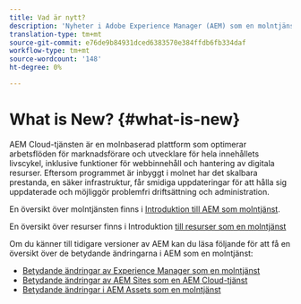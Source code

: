 ```yaml
---
title: Vad är nytt?
description: 'Nyheter i Adobe Experience Manager (AEM) som en molntjänst. '
translation-type: tm+mt
source-git-commit: e76de9b84931dced6383570e384ffdb6fb334daf
workflow-type: tm+mt
source-wordcount: '148'
ht-degree: 0%

---
```



# What is New? {#what-is-new}

<!-- For the pre-release of Adobe Experience Manager (AEM) as a Cloud Service everything is new. -->

AEM Cloud-tjänsten är en molnbaserad plattform som optimerar arbetsflöden för marknadsförare och utvecklare för hela innehållets livscykel, inklusive funktioner för webbinnehåll och hantering av digitala resurser. Eftersom programmet är inbyggt i molnet har det skalbara prestanda, en säker infrastruktur, får smidiga uppdateringar för att hålla sig uppdaterade och möjliggör problemfri driftsättning och administration.

En översikt över molntjänsten finns i [Introduktion till AEM som molntjänst](/help/overview/introduction.md).

<!-- Please link to introduction or what's new of Sites. -->

En översikt över resurser finns i Introduktion [till resurser som en molntjänst](/help/assets/overview.md)

Om du känner till tidigare versioner av AEM kan du läsa följande för att få en översikt över de betydande ändringarna i AEM som en molntjänst:

* [Betydande ändringar av Experience Manager som en molntjänst](/help/release-notes/aem-cloud-changes.md)
* [Betydande ändringar av AEM Sites som en AEM Cloud-tjänst](/help/sites-cloud/sites-cloud-changes.md)
* [Betydande ändringar i AEM Assets som en molntjänst](/help/assets/assets-cloud-changes.md)
